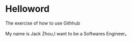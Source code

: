 # Helloword
The exercise of how to use Githhub

My name is Jack Zhou,I want to be a Softwares Engineer。

